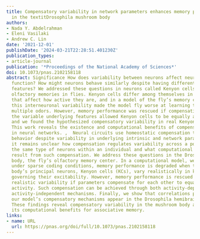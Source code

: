 ```yaml
---
title: Compensatory variability in network parameters enhances memory performance
  in the textitDrosophila mushroom body
authors:
- Nada Y. Abdelrahman
- Eleni Vasilaki
- Andrew C. Lin
date: '2021-12-01'
publishDate: '2024-03-21T22:28:51.401230Z'
publication_types:
- article-journal
publication: '*Proceedings of the National Academy of Sciences*'
doi: 10.1073/pnas.2102158118
abstract: Significance How does variability between neurons affect neural circuit
  function? How might neurons behave similarly despite having different underlying
  features? We addressed these questions in neurons called Kenyon cells, which store
  olfactory memories in flies. Kenyon cells differ among themselves in key features
  that affect how active they are, and in a model of the fly’s memory circuit, adding
  this interneuronal variability made the model fly worse at learning the values of
  multiple odors. However, memory performance was rescued if compensation between
  the variable underlying features allowed Kenyon cells to be equally active on average,
  and we found the hypothesized compensatory variability in real Kenyon cells’ anatomy.
  This work reveals the existence and computational benefits of compensatory variability
  in neural networks. ,  Neural circuits use homeostatic compensation to achieve consistent
  behavior despite variability in underlying intrinsic and network parameters. However,
  it remains unclear how compensation regulates variability across a population of
  the same type of neurons within an individual and what computational benefits might
  result from such compensation. We address these questions in the Drosophila mushroom
  body, the fly’s olfactory memory center. In a computational model, we show that
  under sparse coding conditions, memory performance is degraded when the mushroom
  body’s principal neurons, Kenyon cells (KCs), vary realistically in key parameters
  governing their excitability. However, memory performance is rescued while maintaining
  realistic variability if parameters compensate for each other to equalize KC average
  activity. Such compensation can be achieved through both activity-dependent and
  activity-independent mechanisms. Finally, we show that correlations predicted by
  our model’s compensatory mechanisms appear in the Drosophila hemibrain connectome.
  These findings reveal compensatory variability in the mushroom body and describe
  its computational benefits for associative memory.
links:
- name: URL
  url: https://pnas.org/doi/full/10.1073/pnas.2102158118
---
```

